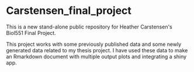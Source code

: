 # Carstensen_final_project
This is a new stand-alone public repository for Heather Carstensen's Biol551 Final Project. 

This project works with some previously published data and some newly generated data related to my thesis project. I have used these data to make an Rmarkdown document with multiple output plots and integrating a shiny app. 
